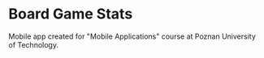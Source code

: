 # Board Game Stats

Mobile app created for "Mobile Applications" course at Poznan University of Technology.